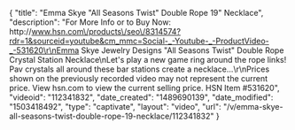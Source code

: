 {
    "title": "Emma Skye \"All Seasons Twist\" Double Rope 19\" Necklace",
    "description": "For More Info or to Buy Now: http:\/\/www.hsn.com\/products\/seo\/8314574?rdr=1&sourceid=youtube&cm_mmc=Social-_-Youtube-_-ProductVideo-_-531620\r\nEmma Skye Jewelry Designs \"All Seasons Twist\" Double Rope Crystal Station Necklace\nLet's play a new game ring around the rope links! Pav crystals all around these bar stations create a necklace...\r\nPrices shown on the previously recorded video may not represent the current price.  View hsn.com to view the current selling price. HSN Item #531620",
    "videoid": "112341832",
    "date_created": "1489690139",
    "date_modified": "1503418492",
    "type": "captivate",
    "layout": "video",
    "url": "\/v\/emma-skye-all-seasons-twist-double-rope-19-necklace\/112341832"
}